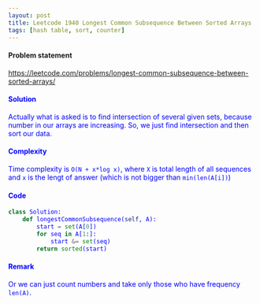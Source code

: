 ```yaml
---
layout: post
title: Leetcode 1940 Longest Common Subsequence Between Sorted Arrays
tags: [hash table, sort, counter]
---
```


#### Problem statement

<a href="https://leetcode.com/problems/longest-common-subsequence-between-sorted-arrays/"> <font color = blue>https://leetcode.com/problems/longest-common-subsequence-between-sorted-arrays/

#### Solution
Actually what is asked is to find intersection of several given sets, because number in our arrays are increasing. So, we just find intersection and then sort our data.

#### Complexity
Time complexity is `O(N + x*log x)`, where `X` is total length of all sequences and `x` is the lengt of answer (which is not bigger than `min(len(A[i])`)

#### Code
```python
class Solution:
    def longestCommonSubsequence(self, A):
        start = set(A[0])
        for seq in A[1:]:
            start &= set(seq)
        return sorted(start)
```

#### Remark
Or we can just count numbers and take only those who have frequency `len(A)`.

